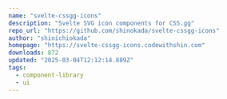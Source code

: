 ```yaml
---
name: "svelte-cssgg-icons"
description: "Svelte SVG icon components for CSS.gg"
repo_url: "https://github.com/shinokada/svelte-cssgg-icons"
author: "shinichiokada"
homepage: "https://svelte-cssgg-icons.codewithshin.com"
downloads: 872
updated: "2025-03-04T12:12:14.889Z"
tags: 
  - component-library
  - ui
---
```

